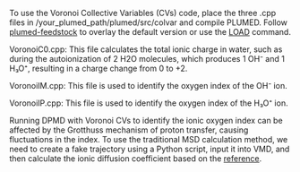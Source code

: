 To use the Voronoi Collective Variables (CVs) code, place the three .cpp files in /your_plumed_path/plumed/src/colvar and compile PLUMED. Follow [plumed-feedstock](https://github.com/Zhang-pchao/plumed-feedstock/tree/devel) to overlay the default version or use the [LOAD](https://www.plumed.org/doc-v2.8/user-doc/html/_l_o_a_d.html) command.

VoronoiC0.cpp: This file calculates the total ionic charge in water, such as during the autoionization of 2 H2O molecules, which produces 1 OH⁻ and 1 H₃O⁺, resulting in a charge change from 0 to +2.

VoronoiIM.cpp: This file is used to identify the oxygen index of the OH⁻ ion.

VoronoiIP.cpp: This file is used to identify the oxygen index of the H₃O⁺ ion.

Running DPMD with Voronoi CVs to identify the ionic oxygen index can be affected by the Grotthuss mechanism of proton transfer, causing fluctuations in the index. To use the traditional MSD calculation method, we need to create a fake trajectory using a Python script, input it into VMD, and then calculate the ionic diffusion coefficient based on the [reference](https://www.theoj.org/joss-papers/joss.01698/10.21105.joss.01698.pdf).
